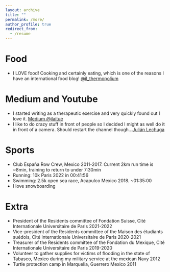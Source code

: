 ```yaml
---
layout: archive
title: ""
permalink: /more/
author_profile: true
redirect_from:
  - /resume
---
```


Food
======
* I LOVE food! Cooking and certainly eating, which is one of the reasons I have an international food blog! [@il_thermopolium](https://www.instagram.com/il_thermopolium/)

Medium and Youtube
======
* I started writing as a therapeutic exercise and very quickly found out I love it. [Medium @jlaitue](https://medium.com/@jlaitue)
* I like to do crazy stuff in front of people so I decided I might as well do it in front of a camera. Should restart the channel though...[Julián Lechuga](https://www.youtube.com/channel/UCLe6g_04NWVkgTGVYsc-bQA)


Sports
======
* Club España Row Crew, Mexico 2011-2017. Current 2km run time is ~8min,
  training to return to under 7:30min
* Running: 10k Paris 2022 in 00:41:56
* Swimming: 2.5k open sea race, Acapulco Mexico 2018. ~01:35:00
* I love snowboarding

Extra
======
* President of the Residents committee of Fondation Suisse, Cité Internationale Universitaire de Paris 2021-2022
* Vice-president of the Residents committee of the Maison des étudiants suédois, Cité Internationale Universitaire de Paris 2020-2021
* Treasurer of the Residents committee of the Fondation du Mexique, Cité Internationale Universitaire de Paris 2019-2020
* Volunteer to gather supplies for victims of flooding in the state of Tabasco, Mexico during my military service at the mexican Navy 2012
* Turtle protection camp in Marquelia, Guerrero Mexico 2011

<!-- Books
======

I like all types of books but in particular scientific ones and novels from latin american authors. For a full list of my interests in books click [here](https://www.goodreads.com/review/list/47034270?ref=nav_mybooks) -->
